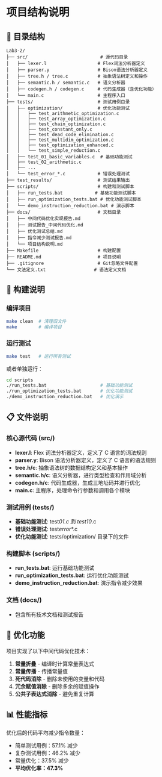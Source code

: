 # 项目结构说明

## 📁 目录结构

```
Lab3-2/
├── src/                           # 源代码目录
│   ├── lexer.l                   # Flex词法分析器定义
│   ├── parser.y                  # Bison语法分析器定义
│   ├── tree.h / tree.c           # 抽象语法树定义和操作
│   ├── semantic.h / semantic.c   # 语义分析器
│   ├── codegen.h / codegen.c     # 代码生成器（含优化功能）
│   └── main.c                    # 主程序入口
├── tests/                        # 测试用例目录
│   ├── optimization/             # 优化功能测试
│   │   ├── test_arithmetic_optimization.c
│   │   ├── test_array_optimization.c
│   │   ├── test_chain_optimization.c
│   │   ├── test_constant_only.c
│   │   ├── test_dead_code_elimination.c
│   │   ├── test_multidim_optimization.c
│   │   ├── test_optimization_enhanced.c
│   │   └── test_simple_reduction.c
│   ├── test_01_basic_variables.c  # 基础功能测试
│   ├── test_02_arithmetic.c
│   ├── ...
│   └── test_error_*.c            # 错误处理测试
├── test_results/                 # 测试结果输出
├── scripts/                      # 构建和测试脚本
│   ├── run_tests.bat            # 基础功能测试脚本
│   ├── run_optimization_tests.bat # 优化功能测试脚本
│   └── demo_instruction_reduction.bat # 演示脚本
├── docs/                         # 文档目录
│   ├── 中间代码优化实现报告.md
│   ├── 测试报告_中间代码优化.md
│   ├── 优化测试总结.md
│   ├── 指令减少测试报告.md
│   └── 项目结构说明.md
├── Makefile                      # 构建配置
├── README.md                     # 项目说明
├── .gitignore                    # Git忽略文件配置
└── 文法定义.txt                  # 语法定义文档
```

## 🔧 构建说明

### 编译项目

```bash
make clean  # 清理旧文件
make        # 编译项目
```

### 运行测试

```bash
make test   # 运行所有测试
```

或者单独运行：

```bash
cd scripts
./run_tests.bat                    # 基础功能测试
./run_optimization_tests.bat       # 优化功能测试
./demo_instruction_reduction.bat   # 优化演示
```

## 📋 文件说明

### 核心源代码 (src/)

- **lexer.l**: Flex 词法分析器定义，定义了 C 语言的词法规则
- **parser.y**: Bison 语法分析器定义，定义了 C 语言的语法规则
- **tree.h/c**: 抽象语法树的数据结构定义和基本操作
- **semantic.h/c**: 语义分析器，进行类型检查和作用域分析
- **codegen.h/c**: 代码生成器，生成三地址码并进行优化
- **main.c**: 主程序，处理命令行参数和调用各个模块

### 测试用例 (tests/)

- **基础功能测试**: test*01*_.c 到 test*10*_.c
- **错误处理测试**: test*error*\*.c
- **优化功能测试**: tests/optimization/ 目录下的文件

### 构建脚本 (scripts/)

- **run_tests.bat**: 运行基础功能测试
- **run_optimization_tests.bat**: 运行优化功能测试
- **demo_instruction_reduction.bat**: 演示指令减少效果

### 文档 (docs/)

- 包含所有技术文档和测试报告

## 🎯 优化功能

项目实现了以下中间代码优化技术：

1. **常量折叠** - 编译时计算常量表达式
2. **常量传播** - 传播常量值
3. **死代码消除** - 删除未使用的变量和代码
4. **冗余赋值消除** - 删除多余的赋值操作
5. **公共子表达式消除** - 避免重复计算

## 📊 性能指标

优化后的代码平均减少指令数量：

- 简单测试用例：57.1% 减少
- 复杂测试用例：46.2% 减少
- 常量优化：37.5% 减少
- **平均优化率：47.3%**
